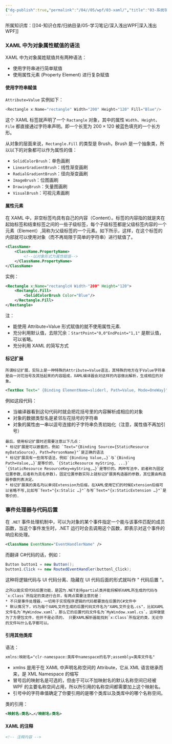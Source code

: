 ```yaml
---
{"dg-publish":true,"permalink":"/04//05/wpf/03-xaml/","title":"03-系统学习XAML语法","tags":["WPF"]}
---
```



所属知识库：[[04-知识仓库/归纳目录/05-学习笔记/深入浅出WPF\|深入浅出WPF]]

### XAML 中为对象属性赋值的语法

XAML 中为对象属姓赋值共有两种语法：

- 使用字符串进行简单赋值
- 使用属性元素 (Property Element) 进行复杂赋值

#### 使用字符串赋值

`Attribute=Value` 实例如下：

```csharp
<Rectangle x:Name="rectangle" Width="200" Height="120" Fill="Blue"/>
```

这个 XAML 标签就声明了一个 `Ractangle` 对象，其中的属性 `Width`、`Height`、`File` 都直接通过字符串声明。即一个长宽为 $200\times 120$ 被蓝色填充的一个长方形。

从对象的层面来说，`Rectangle.Fill` 的类型是 Brush，Brush 是一个抽象类，所以以下的对象都可以作为属性的值：

- `SolidColorBrush`：单色画刷
- `LinearGradientBrush`：线性渐变画刷
- `RadialGradientBrush`：径向渐变画刷
- `ImageBrush`：位图画刷
- `DrawingBrush`：矢量图画刷
- `VisualBrush`：可视元素画刷

#### 属性元素

在 XAML 中，非空标签均具有自己的内容（Content）。标签的内容指的就是夹在起始标签和结束标签之间的一些子级标签，每个子级标签都是父级标签内容的一个元素（Element）,简称为父级标签的一个元素。如下所示，这样，在这个标签的内部就可以使用对象（而不再局限于简单的字符串）进行赋值了。

```xml
<ClassName>
	<ClassName.PropertyName>
		<!--以对象形式为属性赋值-->
	</ClassName.PropertyName>
</ClassName>
```

实例：

```xml
<Rectangle x:Name="rectanglcH Width-"200" Height="120">
	<Rectanglc.Fill>
		<SolidColorBrush Color="Blue"/>
	</Rectangle.Fill>
</Rectangle>
```

注：

- 能使用 Attribute=Value 形式赋值的就不使用属性元素.
- 充分利用默认值，去除冗余：`StartPoint="0,0"EndPoint="1,1"` 是默认值，可以省略。
- 充分利用 XAML 的简写方式

#### 标记扩展

```ad-note
所谓标记扩展，实际上是一种特殊的Attribute=Value语法，其特殊的地方在于Value字符串是由一对花括号及其括起来的内容姐成，XAML编译器会对这样的内容做出解析，生成相应的对象。
```

```xml
<TextBox Text=" {Binding ElementName=sliderl, Path=Value, Mode=OneWay}" Margin="5"/>
```

例如这段代码：

- 当编译器看到这句代码时就会把花括号里的内容解析成相应的对象
- 对象的数据类型名是紧邻左花括号的字符串
- 对象的属性由一串以逗号连接的子字符串负责初始化（注意，属性值不再加引号）

```ad-note
最后，使用标记扩展时还需要注意以下几点：
* 标记扩展是可以嵌套的，例如 `Text="{Binding Source={StaticResource myDataSource}, Path=PersonName}"`是正确的语法
* 标记扩展具有一些简写语法，例如`{Binding Value,…}`与`{Binding Path=Value,…}`是等价的，`{StaticResource myString, ...}` `{StaticResource ResourceKey=myString,…}`是等价的。两种写法中，前者称为固定位置参数,后者称为具名参数)。固定位置参数实际上就标记扩展类构造器的参数，其位置由构造器参数列表决定。
* 标记扩展类的类名均以单词Extension为后缀，在XAML使用它们的时候Extension后缀可以省略不写,比如写`Text="{x:Stalic …}"`与写`Text="{x:StaticExtension …}"`是等价的.
```

### 事件处理器与代码后置

在 `.NET` 事件处理机制中，可以为对象的某个事件指定一个能与该事件匹配的成员函数，当这个事件发生时，.NET 运行时会去调用这个函数，即表示对这个事件的响应和处理。

```xml
<ClassName EventName="EventHandlerName" />
```

而翻译 C#代码的话，例如：

```csharp
Button button1 = new Button();
button1.Click += new RoutedEventHandler(buttonl_Click);
```

这种将逻辑代码与 UI 代码分离、隐藏在 UI 代码后面的形式就叫作 " 代码后置 "。

```ad-note
之所以能实现代码后置功能，是因为.NET支持partial类并能将解析XAML所生成的代码与`x:Class`所指定的类进行合并，有两点需要注意的是：
* 不只是事件处理器，一切用于实现程序逻辑的代码都要放在后置的C#文件中
* 默认情况下，VS为每个XAML文件生成的后置代码文件名为"XAML文件全名.cs"，比如XAML文件名为`MyWindow.xaml`，那么它的后置代码文件名为`MyWindow.xaml.cs`。这样做是为了方便包文件，但并不是必须的， 只要XAML解析器能找到`x:Class`所指定的类，无论你的文件叫什么名字都可以。
```

#### 引用其他类库

语法：

```xml
xmlns:映射名="clr-namespace:类库中namespace的名字;assembly=类库文件名"
```

- xmlns 是用于在 XAML 中声明名称空间的 Attribute，它从 XML 语言继承而来，是 XML Namespace 的缩写
- 冒号后的映射名是可选的，但由于可以不加映射名的默认名称空间已经被 WPF 的主要名称空间占用，所以所引用的名称空间都需要加上这个映射名。
- 引号中的字符串值确定了你要引用的是哪个类库以及类库中的哪个名称空间。

类的引用：

```xml
<映射名:类名>…</映射名:类名>
```

#### XAML 的注释

```xml
<!-- 注释内容 -->
```
